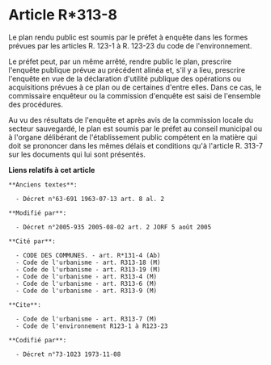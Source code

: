 # Article R*313-8

Le plan rendu public est soumis par le préfet à enquête dans les formes prévues par les articles R. 123-1 à R. 123-23 du code
de l'environnement.

Le préfet peut, par un même arrêté, rendre public le plan, prescrire l'enquête publique prévue au précédent alinéa et, s'il y
a lieu, prescrire l'enquête en vue de la déclaration d'utilité publique des opérations ou acquisitions prévues à ce plan ou
de certaines d'entre elles. Dans ce cas, le commissaire enquêteur ou la commission d'enquête est saisi de l'ensemble des
procédures.

Au vu des résultats de l'enquête et après avis de la commission locale du secteur sauvegardé, le plan est soumis par le
préfet au conseil municipal ou à l'organe délibérant de l'établissement public compétent en la matière qui doit se prononcer
dans les mêmes délais et conditions qu'à l'article R. 313-7 sur les documents qui lui sont présentés.

**Liens relatifs à cet article**

	**Anciens textes**:

	  - Décret n°63-691 1963-07-13 art. 8 al. 2

	**Modifié par**:

	  - Décret n°2005-935 2005-08-02 art. 2 JORF 5 août 2005

	**Cité par**:

	  - CODE DES COMMUNES. - art. R*131-4 (Ab)
	  - Code de l'urbanisme - art. R313-18 (M)
	  - Code de l'urbanisme - art. R313-19 (M)
	  - Code de l'urbanisme - art. R313-4 (M)
	  - Code de l'urbanisme - art. R313-6 (M)
	  - Code de l'urbanisme - art. R313-9 (M)

	**Cite**:

	  - Code de l'urbanisme - art. R313-7 (M)
	  - Code de l'environnement R123-1 à R123-23

	**Codifié par**:

	  - Décret n°73-1023 1973-11-08
